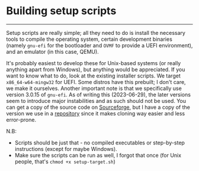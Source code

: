 # Building setup scripts
---
Setup scripts are really simple; all they need to do is install the necessary tools to compile the operating system, certain development binaries (namely `gnu-efi` for the bootloader and `OVMF` to provide a UEFI environment), and an emulator (in this case, QEMU).

It's probably easiest to develop these for Unix-based systems (or really anything apart from Windows), but anything would be appreciated. If you want to know what to do, look at the existing installer scripts. We target `x86_64-w64-mingw32` for UEFI. Some distros have this prebuilt; I don't care, we make it ourselves. Another important note is that we specifically use version 3.0.15 of `gnu-efi`. As of writing this (2023-06-29), the later versions seem to introduce major instabilities and as such should not be used. You can get a copy of the source code on [Sourceforge](https://sourceforge.net/projects/gnu-efi/), but I have a copy of the version we use in a [repository](https://github.com/somecollagist/gnu-efi-3.0.15) since it makes cloning way easier and less error-prone.

N.B:
 - Scripts should be just that - no compiled executables or step-by-step instructions (except for maybe Windows).
 - Make sure the scripts can be run as well, I forgot that once (for Unix people, that's `chmod +x setup-target.sh`)